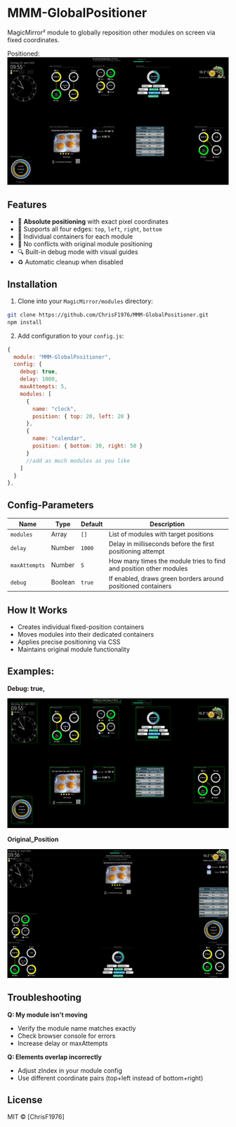 # MMM-GlobalPositioner
MagicMirror² module to globally reposition other modules on screen via fixed coordinates.

Positioned:
![Demo](./img/New_Position.png)

## Features

- 💯 **Absolute positioning** with exact pixel coordinates
- 🎯 Supports all four edges: `top`, `left`, `right`, `bottom`
- 🧩 Individual containers for each module
- 🚫 No conflicts with original module positioning
- 🔍 Built-in debug mode with visual guides
- ♻️ Automatic cleanup when disabled

## Installation

1. Clone into your `MagicMirror/modules` directory:
```bash
git clone https://github.com/ChrisF1976/MMM-GlobalPositioner.git
npm install
```

2. Add configuration to your `config.js`:

```javascript
{
  module: "MMM-GlobalPositioner",
  config: {
    debug: true,
    delay: 1000,
    maxAttempts: 5,
    modules: [
      {
        name: "clock",
        position: { top: 20, left: 20 }
      },
      {
        name: "calendar",
        position: { bottom: 30, right: 50 }
      }
      //add as much modules as you like
    ]
  }
},
```
## Config-Parameters

| Name         | Type    | Default  | Description                                                        |
|--------------|---------|----------|--------------------------------------------------------------------|
| `modules`    | Array   | `[]`     | List of modules with target positions                              |
| `delay`      | Number  | `1000`   | Delay in milliseconds before the first positioning attempt         |
| `maxAttempts`| Number  | `5`      | How many times the module tries to find and position other modules |
| `debug`      | Boolean | `true`   | If enabled, draws green borders around positioned containers       |



## How It Works

- Creates individual fixed-position containers
- Moves modules into their dedicated containers
- Applies precise positioning via CSS
- Maintains original module functionality

## Examples:

**Debug: true,**

![Demo](./img/z_Debug_true.png)

**Original_Position**

![Demo](./img/Original_Position.png)

## Troubleshooting

**Q: My module isn't moving**

- Verify the module name matches exactly
- Check browser console for errors
- Increase delay or maxAttempts

**Q: Elements overlap incorrectly**

- Adjust zIndex in your module config
- Use different coordinate pairs (top+left instead of bottom+right)
  
## License

MIT © [ChrisF1976]
